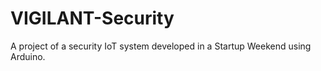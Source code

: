 # VIGILANT-Security
A project of a security IoT system developed in a Startup Weekend using Arduino.
